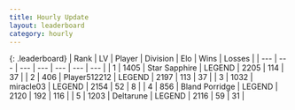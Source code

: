```yaml
---
title: Hourly Update
layout: leaderboard
category: hourly
---
```


{: .leaderboard}
| Rank | LV | Player | Division | Elo | Wins | Losses |
| --- | --- | --- | --- | --- | --- | --- |
| <span data-change="1">1</span> | 1405 | <span title="ID: 315148">Star Sapphire</span> | LEGEND | <span data-change="9">2205</span> | <span data-change="2">114</span> | <span data-change="0">37</span> |
| <span data-change="-1">2</span> | 406 | <span title="ID: 512212">Player512212</span> | LEGEND | <span data-change="0">2197</span> | <span data-change="0">113</span> | <span data-change="0">37</span> |
| <span data-change="0">3</span> | 1032 | <span title="ID: 416373">miracle03</span> | LEGEND | <span data-change="0">2154</span> | <span data-change="0">52</span> | <span data-change="0">8</span> |
| <span data-change="0">4</span> | 856 | <span title="ID: 466895">Bland Porridge</span> | LEGEND | <span data-change="0">2120</span> | <span data-change="0">192</span> | <span data-change="0">116</span> |
| <span data-change="1">5</span> | 1203 | <span title="ID: 204953">Deltarune</span> | LEGEND | <span data-change="29">2116</span> | <span data-change="4">59</span> | <span data-change="0">31</span> |
